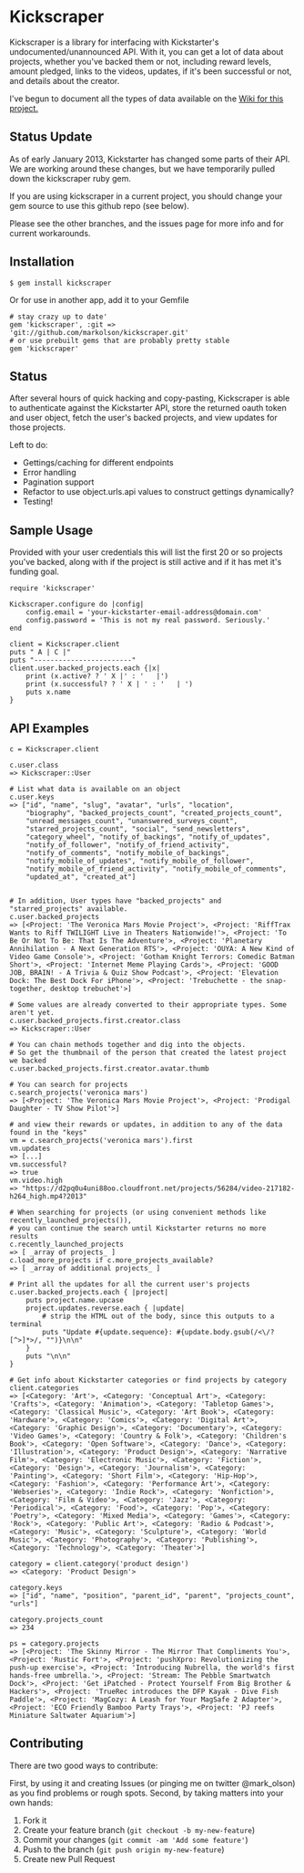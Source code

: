 # Kickscraper

Kickscraper is a library for interfacing with Kickstarter's undocumented/unannounced API. With it, you can get a lot of data about projects, whether you've backed them or not, including reward levels, amount pledged, links to the videos, updates, if it's been successful or not, and details about the creator.

I've begun to document all the types of data available on the <a href="https://github.com/markolson/kickscraper/wiki/Datatypes">Wiki for this project.</a> 


## Status Update

As of early January 2013, Kickstarter has changed some parts of their API. We are working around these changes, but we have temporarily pulled down the kickscraper ruby gem.

If you are using kickscraper in a current project, you should change your gem source to use this github repo (see below).

Please see the other branches, and the issues page for more info and for current workarounds.


## Installation

    $ gem install kickscraper

Or for use in another app, add it to your Gemfile

   	# stay crazy up to date'
    gem 'kickscraper', :git => 'git://github.com/markolson/kickscraper.git' 
    # or use prebuilt gems that are probably pretty stable
    gem 'kickscraper'

## Status

After several hours of quick hacking and copy-pasting, Kickscraper is able to authenticate against the Kickstarter API, store the returned oauth token and user object, fetch the user's backed projects, and view updates for those projects. 

Left to do:

 * Gettings/caching for different endpoints
 * Error handling
 * Pagination support
 * Refactor to use object.urls.api values to construct gettings dynamically?
 * Testing!

## Sample Usage

Provided with your user credentials this will list the first 20 or so projects you've backed, along with if the project is still active and if it has met it's funding goal.

	require 'kickscraper'

	Kickscraper.configure do |config|
		config.email = 'your-kickstarter-email-address@domain.com'
		config.password = 'This is not my real password. Seriously.'
	end

	client = Kickscraper.client
	puts " A | C |"
	puts "------------------------"
	client.user.backed_projects.each {|x| 
		print (x.active? ? ' X |' : '   |')
		print (x.successful? ? ' X | ' : '   | ')
		puts x.name
	}

## API Examples
	c = Kickscraper.client

    c.user.class
    => Kickscraper::User

	# List what data is available on an object
	c.user.keys
	=> ["id", "name", "slug", "avatar", "urls", "location", 
		"biography", "backed_projects_count", "created_projects_count", 
		"unread_messages_count", "unanswered_surveys_count", 
		"starred_projects_count", "social", "send_newsletters", 
		"category_wheel", "notify_of_backings", "notify_of_updates", 
		"notify_of_follower", "notify_of_friend_activity", 
		"notify_of_comments", "notify_mobile_of_backings", 
		"notify_mobile_of_updates", "notify_mobile_of_follower", 
		"notify_mobile_of_friend_activity", "notify_mobile_of_comments", 
		"updated_at", "created_at"]


	# In addition, User types have "backed_projects" and "starred_projects" available.
	c.user.backed_projects
	=> [<Project: 'The Veronica Mars Movie Project'>, <Project: 'RiffTrax Wants to Riff TWILIGHT Live in Theaters Nationwide!'>, <Project: 'To Be Or Not To Be: That Is The Adventure'>, <Project: 'Planetary Annihilation - A Next Generation RTS'>, <Project: 'OUYA: A New Kind of Video Game Console'>, <Project: 'Gotham Knight Terrors: Comedic Batman Short'>, <Project: 'Internet Meme Playing Cards'>, <Project: 'GOOD JOB, BRAIN! - A Trivia & Quiz Show Podcast'>, <Project: 'Elevation Dock: The Best Dock For iPhone'>, <Project: 'Trebuchette - the snap-together, desktop trebuchet'>]

	# Some values are already converted to their appropriate types. Some aren't yet.
	c.user.backed_projects.first.creator.class
	=> Kickscraper::User

	# You can chain methods together and dig into the objects.
	# So get the thumbnail of the person that created the latest project we backed
    c.user.backed_projects.first.creator.avatar.thumb

	# You can search for projects
	c.search_projects('veronica mars')
	=> [<Project: 'The Veronica Mars Movie Project'>, <Project: 'Prodigal Daughter - TV Show Pilot'>]

	# and view their rewards or updates, in addition to any of the data found in the "keys"
	vm = c.search_projects('veronica mars').first
	vm.updates
	=> [...]
	vm.successful?
	=> true
	vm.video.high
	=> "https://d2pq0u4uni88oo.cloudfront.net/projects/56284/video-217182-h264_high.mp4?2013"

	# When searching for projects (or using convenient methods like recently_launched_projects()),
	# you can continue the search until Kickstarter returns no more results
	c.recently_launched_projects
	=> [ _array of projects_ ]
	c.load_more_projects if c.more_projects_available?
	=> [ _array of additional projects_ ]

	# Print all the updates for all the current user's projects
    c.user.backed_projects.each { |project|
    	puts project.name.upcase
    	project.updates.reverse.each { |update|
    		# strip the HTML out of the body, since this outputs to a terminal
    		puts "Update #{update.sequence}: #{update.body.gsub(/<\/?[^>]*>/, "")}\n\n"
    	}
    	puts "\n\n"
    }
    
    # Get info about Kickstarter categories or find projects by category
    client.categories
    => [<Category: 'Art'>, <Category: 'Conceptual Art'>, <Category: 'Crafts'>, <Category: 'Animation'>, <Category: 'Tabletop Games'>, <Category: 'Classical Music'>, <Category: 'Art Book'>, <Category: 'Hardware'>, <Category: 'Comics'>, <Category: 'Digital Art'>, <Category: 'Graphic Design'>, <Category: 'Documentary'>, <Category: 'Video Games'>, <Category: 'Country & Folk'>, <Category: 'Children's Book'>, <Category: 'Open Software'>, <Category: 'Dance'>, <Category: 'Illustration'>, <Category: 'Product Design'>, <Category: 'Narrative Film'>, <Category: 'Electronic Music'>, <Category: 'Fiction'>, <Category: 'Design'>, <Category: 'Journalism'>, <Category: 'Painting'>, <Category: 'Short Film'>, <Category: 'Hip-Hop'>, <Category: 'Fashion'>, <Category: 'Performance Art'>, <Category: 'Webseries'>, <Category: 'Indie Rock'>, <Category: 'Nonfiction'>, <Category: 'Film & Video'>, <Category: 'Jazz'>, <Category: 'Periodical'>, <Category: 'Food'>, <Category: 'Pop'>, <Category: 'Poetry'>, <Category: 'Mixed Media'>, <Category: 'Games'>, <Category: 'Rock'>, <Category: 'Public Art'>, <Category: 'Radio & Podcast'>, <Category: 'Music'>, <Category: 'Sculpture'>, <Category: 'World Music'>, <Category: 'Photography'>, <Category: 'Publishing'>, <Category: 'Technology'>, <Category: 'Theater'>] 

    category = client.category('product design')
    => <Category: 'Product Design'> 

    category.keys
    => ["id", "name", "position", "parent_id", "parent", "projects_count", "urls"] 

    category.projects_count
    => 234 

    ps = category.projects
    => [<Project: 'The Skinny Mirror - The Mirror That Compliments You'>, <Project: 'Rustic Fort'>, <Project: 'pushXpro: Revolutionizing the push-up exercise'>, <Project: 'Introducing Nubrella, the world's first hands-free umbrella.'>, <Project: 'Stream: The Pebble Smartwatch Dock'>, <Project: 'Get iPatched - Protect Yourself From Big Brother & Hackers'>, <Project: 'TrueRec introduces the DFP Kayak - Dive Fish Paddle'>, <Project: 'MagCozy: A Leash for Your MagSafe 2 Adapter'>, <Project: 'ECO Friendly Bamboo Party Trays'>, <Project: 'PJ reefs Miniature Saltwater Aquarium'>] 



## Contributing

There are two good ways to contribute: 

First, by using it and creating Issues (or pinging me on twitter @mark_olson) as you find problems or rough spots. Second, by taking matters into your own hands:

1. Fork it
2. Create your feature branch (`git checkout -b my-new-feature`)
3. Commit your changes (`git commit -am 'Add some feature'`)
4. Push to the branch (`git push origin my-new-feature`)
5. Create new Pull Request
